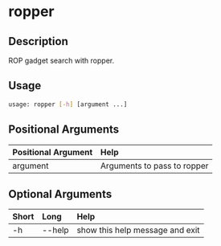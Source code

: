 <!-- THIS PART OF THIS FILE IS AUTOGENERATED. DO NOT MODIFY IT. See scripts/generate_docs.sh -->




# ropper

## Description


ROP gadget search with ropper.
## Usage


```bash
usage: ropper [-h] [argument ...]

```
## Positional Arguments

|Positional Argument|Help|
| :--- | :--- |
|argument|Arguments to pass to ropper|

## Optional Arguments

|Short|Long|Help|
| :--- | :--- | :--- |
|-h|--help|show this help message and exit|

<!-- END OF AUTOGENERATED PART. Do not modify this line or the line below, they mark the end of the auto-generated part of the file. If you want to extend the documentation in a way which cannot easily be done by adding to the command help description, write below the following line. -->
<!-- ------------\>8---- ----\>8---- ----\>8------------ -->
